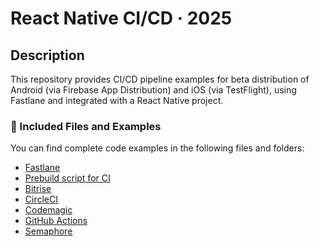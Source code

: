 # React Native CI/CD · 2025

## Description

This repository provides CI/CD pipeline examples for beta distribution of Android (via Firebase App Distribution) and iOS (via TestFlight), using Fastlane and integrated with a React Native project.

### 📁 Included Files and Examples

You can find complete code examples in the following files and folders:

- [Fastlane](examples/fastlane)
- [Prebuild script for CI](examples/fastlane)
- [Bitrise](examples/bitrise)
- [CircleCI](examples/circleci)
- [Codemagic](examples/codemagic)
- [GitHub Actions](examples/github)
- [Semaphore](examples/semaphore)
